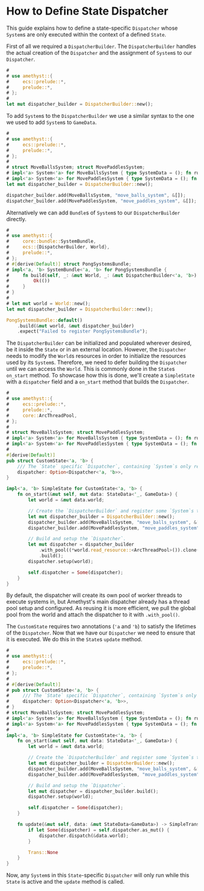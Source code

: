 # How to Define State Dispatcher

This guide explains how to define a state-specific `Dispatcher` whose `System`s are only executed within the context of a defined `State`.

First of all we required a `DispatcherBuilder`. The `DispatcherBuilder` handles the actual creation of the `Dispatcher` and the assignment of `System`s to our `Dispatcher`.

```rust
#
# use amethyst::{
#     ecs::prelude::*,
#     prelude::*,
# };
# 
let mut dispatcher_builder = DispatcherBuilder::new();
```

To add `System`s to the `DispatcherBuilder` we use a similar syntax to the one we used to add `System`s to `GameData`.

```rust
#
# use amethyst::{
#     ecs::prelude::*,
#     prelude::*,
# };
#
# struct MoveBallsSystem; struct MovePaddlesSystem;
# impl<'a> System<'a> for MoveBallsSystem { type SystemData = (); fn run(&mut self, _: ()) {} }
# impl<'a> System<'a> for MovePaddlesSystem { type SystemData = (); fn run(&mut self, _: ()) {} }
let mut dispatcher_builder = DispatcherBuilder::new();

dispatcher_builder.add(MoveBallsSystem, "move_balls_system", &[]);
dispatcher_builder.add(MovePaddlesSystem, "move_paddles_system", &[]);
```

Alternatively we can add `Bundle`s of `System`s to our `DispatcherBuilder` directly.

```rust
#
# use amethyst::{
#     core::bundle::SystemBundle,
#     ecs::{DispatcherBuilder, World},
#     prelude::*,
# };
# #[derive(Default)] struct PongSystemsBundle;
# impl<'a, 'b> SystemBundle<'a, 'b> for PongSystemsBundle {
#     fn build(self, _: &mut World, _: &mut DispatcherBuilder<'a, 'b>) -> Result<(), amethyst::Error> {
#         Ok(())
#     }
# }
#
# let mut world = World::new();
let mut dispatcher_builder = DispatcherBuilder::new();

PongSystemsBundle::default()
    .build(&mut world, &mut dispatcher_builder)
    .expect("Failed to register PongSystemsBundle");
```

The `DispatcherBuilder` can be initialized and populated wherever desired, be it inside the `State` or in an external location. However, the `Dispatcher` needs to modify the `World`s resources in order to initialize the resources used by its `System`s. Therefore, we need to defer building the `Dispatcher` until we can access the `World`. This is commonly done in the `State`s `on_start` method. To showcase how this is done, we'll create a `SimpleState` with a `dispatcher` field and a `on_start` method that builds the `Dispatcher`.

```rust
#
# use amethyst::{
#     ecs::prelude::*,
#     prelude::*,
#     core::ArcThreadPool,
# };
#
# struct MoveBallsSystem; struct MovePaddlesSystem;
# impl<'a> System<'a> for MoveBallsSystem { type SystemData = (); fn run(&mut self, _: ()) {} }
# impl<'a> System<'a> for MovePaddlesSystem { type SystemData = (); fn run(&mut self, _: ()) {} }
#
#[derive(Default)]
pub struct CustomState<'a, 'b> {
    /// The `State` specific `Dispatcher`, containing `System`s only relevant for this `State`.
    dispatcher: Option<Dispatcher<'a, 'b>>,
}

impl<'a, 'b> SimpleState for CustomState<'a, 'b> {
    fn on_start(&mut self, mut data: StateData<'_, GameData>) {
        let world = &mut data.world;

        // Create the `DispatcherBuilder` and register some `System`s that should only run for this `State`.
        let mut dispatcher_builder = DispatcherBuilder::new();
        dispatcher_builder.add(MoveBallsSystem, "move_balls_system", &[]);
        dispatcher_builder.add(MovePaddlesSystem, "move_paddles_system", &[]);

        // Build and setup the `Dispatcher`.
        let mut dispatcher = dispatcher_builder
            .with_pool((*world.read_resource::<ArcThreadPool>()).clone())
            .build();
        dispatcher.setup(world);

        self.dispatcher = Some(dispatcher);
    }
}
```

By default, the dispatcher will create its own pool of worker threads to execute systems in, but Amethyst's main dispatcher already has a thread pool setup and configured. As reusing it is more efficient, we pull the global pool from the world and attach the dispatcher to it with `.with_pool()`.

The `CustomState` requires two annotations (`'a` and `'b`) to satisfy the lifetimes of the `Dispatcher`. Now that we have our `Dispatcher` we need to ensure that it is executed. We do this in the `State`s `update` method.

```rust
#
# use amethyst::{
#     ecs::prelude::*,
#     prelude::*,
# };
#
# #[derive(Default)]
# pub struct CustomState<'a, 'b> {
#     /// The `State` specific `Dispatcher`, containing `System`s only relevant for this `State`.
#     dispatcher: Option<Dispatcher<'a, 'b>>,
# }
# struct MoveBallsSystem; struct MovePaddlesSystem;
# impl<'a> System<'a> for MoveBallsSystem { type SystemData = (); fn run(&mut self, _: ()) {} }
# impl<'a> System<'a> for MovePaddlesSystem { type SystemData = (); fn run(&mut self, _: ()) {} }
#
impl<'a, 'b> SimpleState for CustomState<'a, 'b> {
    fn on_start(&mut self, mut data: StateData<'_, GameData>) {
        let world = &mut data.world;

        // Create the `DispatcherBuilder` and register some `System`s that should only run for this `State`.
        let mut dispatcher_builder = DispatcherBuilder::new();
        dispatcher_builder.add(MoveBallsSystem, "move_balls_system", &[]);
        dispatcher_builder.add(MovePaddlesSystem, "move_paddles_system", &[]);

        // Build and setup the `Dispatcher`.
        let mut dispatcher = dispatcher_builder.build();
        dispatcher.setup(world);

        self.dispatcher = Some(dispatcher);
    }

    fn update(&mut self, data: &mut StateData<GameData>) -> SimpleTrans {
        if let Some(dispatcher) = self.dispatcher.as_mut() {
            dispatcher.dispatch(&data.world);
        }

        Trans::None
    }
}
```

Now, any `System`s in this `State`-specific `Dispatcher` will only run while this `State` is active and the `update` method is called.
